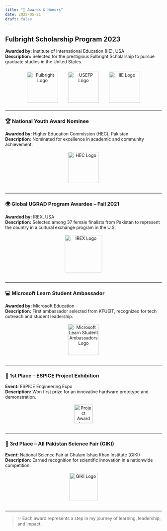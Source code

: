 ```yaml
---
title: "🏅 Awards & Honors"
date: 2025-05-21
draft: false
---
```




## Fulbright Scholarship Program 2023
**Awarded by:** Institute of International Education (IIE), USA  
**Description:** Selected for the prestigious Fulbright Scholarship to pursue graduate studies in the United States.

<div align="center" style="display: flex; justify-content: center; gap: 2rem; flex-wrap: wrap; margin: 1.5rem 0;">
  <img src="https://upload.wikimedia.org/wikipedia/commons/f/f1/Fulbright_logo.svg" alt="Fulbright Logo" width="100"/>
  <img src="https://www.usefp.org/images/usefp-logo.png" alt="USEFP Logo" width="100"/>
  <img src="https://www.iie.org/wp-content/uploads/2022/12/iie-logo.png" alt="IIE Logo" width="100"/>
</div>


---

### 🏆 National Youth Award Nominee
**Awarded by:** Higher Education Commission (HEC), Pakistan  
**Description:** Nominated for excellence in academic and community achievement.

<div align="center" style="margin-top: 1rem; margin-bottom: 2rem;">
  <img src="https://upload.wikimedia.org/wikipedia/en/thumb/d/dc/Higher_Education_Commission_Pakistan_Logo.svg/512px-Higher_Education_Commission_Pakistan_Logo.svg.png" alt="HEC Logo" width="100"/>
</div>

---

### 🌍 Global UGRAD Program Awardee – Fall 2021
**Awarded by:** IREX, USA  
**Description:** Selected among 37 female finalists from Pakistan to represent the country in a cultural exchange program in the U.S.

<div align="center" style="margin-top: 1rem; margin-bottom: 2rem;">
  <img src="https://upload.wikimedia.org/wikipedia/commons/thumb/3/3d/IREX_logo.svg/512px-IREX_logo.svg.png" alt="IREX Logo" width="120"/>
</div>

---

### 💻 Microsoft Learn Student Ambassador
**Awarded by:** Microsoft Education  
**Description:** First ambassador selected from KFUEIT, recognized for tech outreach and student leadership.

<div align="center" style="margin-top: 1rem; margin-bottom: 2rem;">
  <img src="https://learn.microsoft.com/en-us/media/learn/student-ambassadors-program-badge.svg" alt="Microsoft Learn Student Ambassadors Logo" width="100"/>
</div>

---

### 🥇 1st Place – ESPICE Project Exhibition
**Event:** ESPICE Engineering Expo  
**Description:** Won first prize for an innovative hardware prototype and demonstration.

<div align="center" style="margin-top: 1rem; margin-bottom: 2rem;">
  <img src="https://upload.wikimedia.org/wikipedia/commons/thumb/f/f8/Lightbulb_icon.svg/240px-Lightbulb_icon.svg.png" alt="Project Award Icon" width="60"/>
</div>

---

### 🥉 3rd Place – All Pakistan Science Fair (GIKI)
**Event:** National Science Fair at Ghulam Ishaq Khan Institute (GIKI)  
**Description:** Earned recognition for scientific innovation in a nationwide competition.

<div align="center" style="margin-top: 1rem; margin-bottom: 2rem;">
  <img src="https://upload.wikimedia.org/wikipedia/en/thumb/3/3a/GIKI_Logo.svg/512px-GIKI_Logo.svg.png" alt="GIKI Logo" width="90"/>
</div>

---

> ✨ Each award represents a step in my journey of learning, leadership, and impact.
